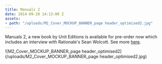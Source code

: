 ```yaml
---
title: Manuals 2
date: 2014-09-28 14:13:00 Z
assets:
- path: "/uploads/M2_Cover_MOCKUP_BANNER_page header_optimised2.jpg"
---
```


Manuals 2, a new book by Unit Editions is available for pre-order now which includes an interview with Rationale's Sean Wolcott. See more [here](http://www.uniteditions.com/shop/manuals-2).

![M2_Cover_MOCKUP_BANNER_page header_optimised2](/uploads/M2_Cover_MOCKUP_BANNER_page header_optimised2.jpg)
